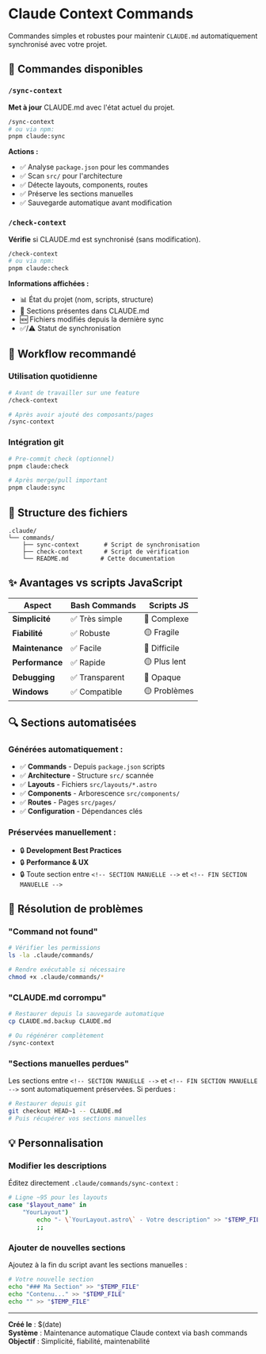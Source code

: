 # Claude Context Commands

Commandes simples et robustes pour maintenir `CLAUDE.md` automatiquement synchronisé avec votre projet.

## 🎯 Commandes disponibles

### `/sync-context`
**Met à jour** CLAUDE.md avec l'état actuel du projet.
```bash
/sync-context
# ou via npm:
pnpm claude:sync
```

**Actions :**
- ✅ Analyse `package.json` pour les commandes
- ✅ Scan `src/` pour l'architecture  
- ✅ Détecte layouts, components, routes
- ✅ Préserve les sections manuelles
- ✅ Sauvegarde automatique avant modification

### `/check-context`
**Vérifie** si CLAUDE.md est synchronisé (sans modification).
```bash
/check-context
# ou via npm:
pnpm claude:check
```

**Informations affichées :**
- 📊 État du projet (nom, scripts, structure)
- 📄 Sections présentes dans CLAUDE.md
- 🆕 Fichiers modifiés depuis la dernière sync
- ✅/⚠️ Statut de synchronisation

## 🔧 Workflow recommandé

### Utilisation quotidienne
```bash
# Avant de travailler sur une feature
/check-context

# Après avoir ajouté des composants/pages
/sync-context
```

### Intégration git
```bash
# Pre-commit check (optionnel)
pnpm claude:check

# Après merge/pull important
pnpm claude:sync
```

## 📁 Structure des fichiers

```
.claude/
└── commands/
    ├── sync-context       # Script de synchronisation
    ├── check-context      # Script de vérification
    └── README.md         # Cette documentation
```

## ✨ Avantages vs scripts JavaScript

| Aspect | Bash Commands | Scripts JS |
|---|---|---|
| **Simplicité** | ✅ Très simple | 🔴 Complexe |
| **Fiabilité** | ✅ Robuste | 🟡 Fragile |
| **Maintenance** | ✅ Facile | 🔴 Difficile |
| **Performance** | ✅ Rapide | 🟡 Plus lent |
| **Debugging** | ✅ Transparent | 🔴 Opaque |
| **Windows** | ✅ Compatible | 🟡 Problèmes |

## 🔍 Sections automatisées

### Générées automatiquement :
- ✅ **Commands** - Depuis `package.json` scripts
- ✅ **Architecture** - Structure `src/` scannée
- ✅ **Layouts** - Fichiers `src/layouts/*.astro`
- ✅ **Components** - Arborescence `src/components/`
- ✅ **Routes** - Pages `src/pages/`
- ✅ **Configuration** - Dépendances clés

### Préservées manuellement :
- 🔒 **Development Best Practices** 
- 🔒 **Performance & UX**
- 🔒 Toute section entre `<!-- SECTION MANUELLE -->` et `<!-- FIN SECTION MANUELLE -->`

## 🚨 Résolution de problèmes

### "Command not found"
```bash
# Vérifier les permissions
ls -la .claude/commands/

# Rendre exécutable si nécessaire
chmod +x .claude/commands/*
```

### "CLAUDE.md corrompu"
```bash
# Restaurer depuis la sauvegarde automatique
cp CLAUDE.md.backup CLAUDE.md

# Ou régénérer complètement
/sync-context
```

### "Sections manuelles perdues"
Les sections entre `<!-- SECTION MANUELLE -->` et `<!-- FIN SECTION MANUELLE -->` sont automatiquement préservées. Si perdues :
```bash
# Restaurer depuis git
git checkout HEAD~1 -- CLAUDE.md
# Puis récupérer vos sections manuelles
```

## 💡 Personnalisation

### Modifier les descriptions
Éditez directement `.claude/commands/sync-context` :

```bash
# Ligne ~95 pour les layouts
case "$layout_name" in
    "YourLayout")
        echo "- \`YourLayout.astro\` - Votre description" >> "$TEMP_FILE"
        ;;
```

### Ajouter de nouvelles sections
Ajoutez à la fin du script avant les sections manuelles :

```bash
# Votre nouvelle section
echo "### Ma Section" >> "$TEMP_FILE"
echo "Contenu..." >> "$TEMP_FILE"
echo "" >> "$TEMP_FILE"
```

---

**Créé le** : $(date)  
**Système** : Maintenance automatique Claude context via bash commands  
**Objectif** : Simplicité, fiabilité, maintenabilité